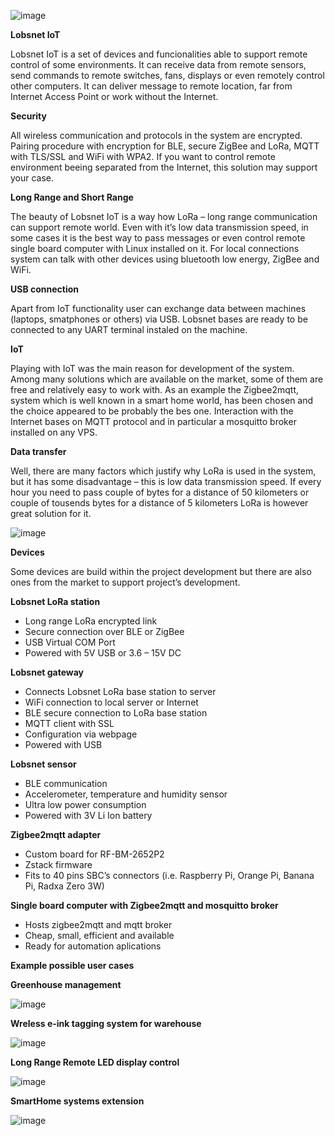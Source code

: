 ![image](https://github.com/user-attachments/assets/587d87a7-f1d8-4d0f-8e17-7bcaac384c6b)


**Lobsnet IoT**

Lobsnet IoT is a set of devices and funcionalities able to support remote control of some environments. It can receive data from remote sensors, send commands to remote switches, fans, displays or even remotely control other computers. It can deliver message to remote location, far from Internet Access Point or work without the Internet.

**Security**

All wireless communication and protocols in the system are encrypted. Pairing procedure with encryption for BLE, secure ZigBee and LoRa, MQTT with TLS/SSL and WiFi with WPA2. If you want to control remote environment beeing separated from the Internet, this solution may support your case.

**Long Range and Short Range**

The beauty of Lobsnet IoT is a way how LoRa – long range communication can support remote world. Even with it’s low data transmission speed, in some cases it is the best way to pass messages or even control remote single board computer with Linux installed on it. For local connections system can talk with other devices using bluetooth low energy, ZigBee and WiFi.

**USB connection**

Apart from IoT functionality user can exchange data between machines (laptops, smatphones or others) via USB. Lobsnet bases are ready to be connected to any UART terminal instaled on the machine.

**IoT**

Playing with IoT was the main reason for development of the system. Among many solutions which are available on the market, some of them are free and relatively easy to work with. As an example the Zigbee2mqtt, system which is well known in a smart home world, has been chosen and the choice appeared to be probably the bes one. Interaction with the Internet bases on MQTT protocol and in particular a mosquitto broker installed on any VPS.

**Data transfer**

Well, there are many factors which justify why LoRa is used in the system, but it has some disadvantage – this is low data transmission speed. If every hour you need to pass couple of bytes for a distance of 50 kilometers or couple of tousends bytes for a distance of 5 kilometers LoRa is however great solution for it.


![image](https://github.com/user-attachments/assets/ecca9f42-50f1-4b7e-96b2-21ea8c2d5a87)


**Devices**

Some devices are build within the project development but there are also ones from the market to support project’s development.

**Lobsnet LoRa station**

- Long range LoRa encrypted link
- Secure connection over BLE or ZigBee
- USB Virtual COM Port
- Powered with 5V USB or 3.6 – 15V DC

**Lobsnet gateway**

- Connects Lobsnet LoRa base station to server
- WiFi connection to local server or Internet
- BLE secure connection to LoRa base station
- MQTT client with SSL
- Configuration via webpage
- Powered with USB

**Lobsnet sensor**

- BLE communication
- Accelerometer, temperature and humidity sensor
- Ultra low power consumption
- Powered with 3V Li Ion battery

**Zigbee2mqtt adapter**

- Custom board for RF-BM-2652P2
- Zstack firmware
- Fits to 40 pins SBC’s connectors (i.e. Raspberry Pi, Orange Pi, Banana Pi, Radxa Zero 3W)

**Single board computer with Zigbee2mqtt and mosquitto broker**

- Hosts zigbee2mqtt and mqtt broker
- Cheap, small, efficient and available
- Ready for automation aplications

**Example possible user cases**


**Greenhouse management**

![image](https://github.com/user-attachments/assets/379e96a5-73bf-4bfa-9981-257f6417a8a9)


**Wreless e-ink tagging system for warehouse**

![image](https://github.com/user-attachments/assets/a836fbf7-0989-455a-9115-fed0d4399c50)

**Long Range Remote LED display control**

![image](https://github.com/user-attachments/assets/2e0dea77-4b23-4abb-bcd4-5de90c031a7d)

**SmartHome systems extension**

![image](https://github.com/user-attachments/assets/e5aca9d1-228d-4592-84da-a6df67762582)


